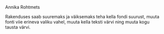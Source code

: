 Annika Rohtmets

Rakenduses saab suuremaks ja väiksemaks teha kella fondi suurust, muuta fonti viie erineva valiku vahel, muuta kella teksti värvi ning muuta kogu tausta värvi.